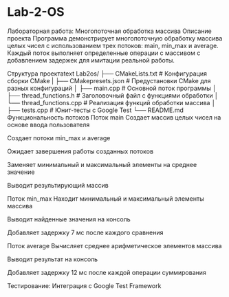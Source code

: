 # Lab-2-OS

Лабораторная работа: Многопоточная обработка массива
Описание проекта
Программа демонстрирует многопоточную обработку массива целых чисел с использованием трех потоков: main, min_max и average. Каждый поток выполняет определенные операции с массивом с добавлением задержек для имитации реальной работы.

Структура проектаtext
Lab2os/
├── CMakeLists.txt          # Конфигурация сборки CMake
|   ├── CMakepresets.json   # Предустановки CMake для разных конфигураций
│   ├── main.cpp            # Основной поток программы
│   ├── thread_functions.h   # Заголовочный файл с функциями обработки
│   └── thread_functions.cpp # Реализация функций обработки массива
│   ├── tests.cpp       # Юнит-тесты с Google Test
└── README.md
Функциональность потоков
Поток main
Создает массив целых чисел на основе ввода пользователя

Создает потоки min_max и average

Ожидает завершения работы созданных потоков

Заменяет минимальный и максимальный элементы на среднее значение

Выводит результирующий массив

Поток min_max
Находит минимальный и максимальный элементы массива

Выводит найденные значения на консоль

Добавляет задержку 7 мс после каждого сравнения

Поток average
Вычисляет среднее арифметическое элементов массива

Выводит результат на консоль

Добавляет задержку 12 мс после каждой операции суммирования

Тестирование: Интеграция с Google Test Framework

